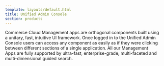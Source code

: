 ```yaml
---
template: layouts/default.html
title: Unified Admin Console
section: products
---
```


Commerce Cloud Management apps are orthogonal components built using a unitary, fast, intuitive UI framework. Once logged in to the Unified Admin Console users can access any component as easily as if they were clicking between different sections of a single application.
All our Management Apps are fully supported by ultra-fast, enterprise-grade, multi-faceted and multi-dimensional guided search.
